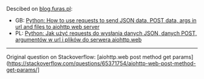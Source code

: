 
Descibed on [blog.furas.pl](https://blog.furas.pl):


- GB: [Python: How to use requests to send JSON data, POST data, args in url and files to aiohttp web server](https://blog.furas.pl/python-aiohttp-how-to-use-requests-to-send-json-post-data-url-args-files-to-aiohttp-web-server-GB.html)
- PL: [Python: Jak użyć requests do wysłania danych JSON, danych POST, argumentów w url i plików do serwera aiohttp.web](https://blog.furas.pl/python-jak-uzyc-requests-do-wyslania-danych-json-danych-post-argumentow-w-url-i-plikow-do-serwera-aiohttp-web-PL.html)

---

Original question on Stackoverflow: [aiohttp.web post method get params](https://stackoverflow.com/questions/65371754/aiohttp-web-post-method-get-params/]
